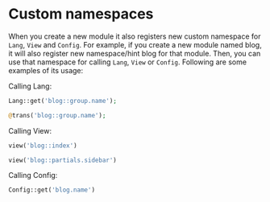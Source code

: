 # Custom namespaces

When you create a new module it also registers new custom namespace for `Lang`, `View` and `Config`. For example, if you create a new module named blog, it will also register new namespace/hint blog for that module. Then, you can use that namespace for calling `Lang`, `View` or `Config`. Following are some examples of its usage:

Calling Lang:

```php
Lang::get('blog::group.name');

@trans('blog::group.name');
```

Calling View:

```php
view('blog::index')

view('blog::partials.sidebar')
```

Calling Config:

```php
Config::get('blog.name')
```

